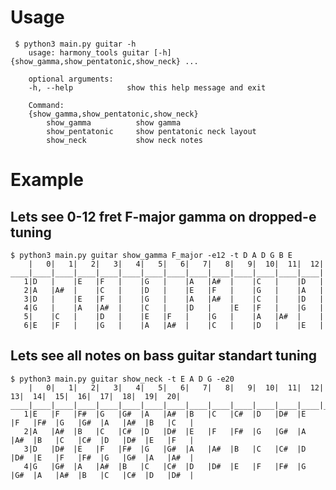 # Usage
     $ python3 main.py guitar -h
        usage: harmony_tools guitar [-h] {show_gamma,show_pentatonic,show_neck} ...

        optional arguments:
        -h, --help            show this help message and exit

        Command:
        {show_gamma,show_pentatonic,show_neck}
            show_gamma          show gamma
            show_pentatonic     show pentatonic neck layout
            show_neck           show neck notes
# Example
## Lets see 0-12 fret F-major gamma on dropped-e tuning
```
$ python3 main.py guitar show_gamma F_major -e12 -t D A D G B E
    |   0|   1|   2|   3|   4|   5|   6|   7|   8|   9|  10|  11|  12|
____|____|____|____|____|____|____|____|____|____|____|____|____|____|
   1|D   |    |E   |F   |    |G   |    |A   |A#  |    |C   |    |D   |
   2|A   |A#  |    |C   |    |D   |    |E   |F   |    |G   |    |A   |
   3|D   |    |E   |F   |    |G   |    |A   |A#  |    |C   |    |D   |
   4|G   |    |A   |A#  |    |C   |    |D   |    |E   |F   |    |G   |
   5|    |C   |    |D   |    |E   |F   |    |G   |    |A   |A#  |    |
   6|E   |F   |    |G   |    |A   |A#  |    |C   |    |D   |    |E   |
```

## Lets see all notes on bass guitar standart tuning
```
$ python3 main.py guitar show_neck -t E A D G -e20
    |   0|   1|   2|   3|   4|   5|   6|   7|   8|   9|  10|  11|  12|  13|  14|  15|  16|  17|  18|  19|  20|
____|____|____|____|____|____|____|____|____|____|____|____|____|____|____|____|____|____|____|____|____|____|
   1|E   |F   |F#  |G   |G#  |A   |A#  |B   |C   |C#  |D   |D#  |E   |F   |F#  |G   |G#  |A   |A#  |B   |C   |
   2|A   |A#  |B   |C   |C#  |D   |D#  |E   |F   |F#  |G   |G#  |A   |A#  |B   |C   |C#  |D   |D#  |E   |F   |
   3|D   |D#  |E   |F   |F#  |G   |G#  |A   |A#  |B   |C   |C#  |D   |D#  |E   |F   |F#  |G   |G#  |A   |A#  |
   4|G   |G#  |A   |A#  |B   |C   |C#  |D   |D#  |E   |F   |F#  |G   |G#  |A   |A#  |B   |C   |C#  |D   |D#  |
```

